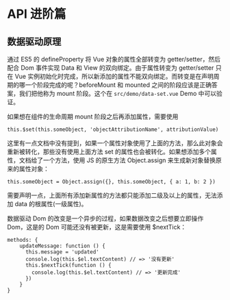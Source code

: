 # API 进阶篇

## 数据驱动原理

通过 ES5 的 defineProperty 将 Vue 对象的属性全部转变为 getter/setter，然后配合 Dom 事件实现 Data 和 View 的双向绑定。由于属性转变为 getter/setter 只在 Vue 实例初始化时完成，所以新添加的属性不能双向绑定。而转变是在声明周期的哪一个阶段完成的呢？beforeMount 和 mounted 之间的阶段应该是正确答案，我们把他称为 mount  阶段。这个在 `src/demo/data-set.vue` Demo 中可以验证。 

如果想在组件的生命周期 mount 阶段之后再添加属性，需要使用 

    this.$set(this.someObject, 'objectAttributionName', attributionValue)

这里有一点文档中没有提到，如果一个属性对象使用了上面的方法，那么此对象会重新被转化，那些没有使用上面方法 set 的属性也会被转化。如果想添加多个属性，文档给了一个方法，使用 JS 的原生方法 Object.assign 来生成新对象替换原来的属性对象：

    this.someObject = Object.assign({}, this.someObject, { a: 1, b: 2 })

需要声明一点，上面所有添加新属性的方法都只能添加二级及以上的属性，无法添加 data 的根属性(一级属性)。

数据驱动 Dom 的改变是一个异步的过程，如果数据改变之后想要立即操作 Dom，这是的 Dom 可能还没有被更新，这是需要使用 $nextTick：

    methods: {
        updateMessage: function () {
          this.message = 'updated'
          console.log(this.$el.textContent) // => '没有更新'
          this.$nextTick(function () {
            console.log(this.$el.textContent) // => '更新完成'
          })
        }
    }
